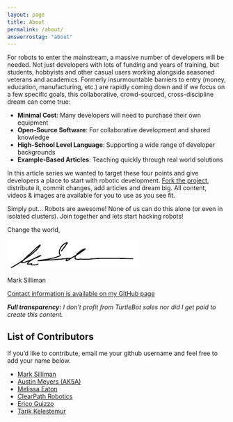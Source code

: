 ```yaml
---
layout: page
title: About
permalink: /about/
answerrostag: "about"
---
```


For robots to enter the mainstream, a massive number of developers will be needed. Not just developers with lots of funding and years of training, but students, hobbyists and other casual users working alongside seasoned veterans and academics. Formerly insurmountable barriers to entry (money, education, manufacturing, etc.) are rapidly coming down and if we focus on a few specific goals, this collaborative, crowd-sourced, cross-discipline dream can come true:

- **Minimal Cost**: Many developers will need to purchase their own equipment
- **Open-Source Software**: For collaborative development and shared knowledge
- **High-School Level Language**:  Supporting a wide range of developer backgrounds
- **Example-Based Articles**: Teaching quickly through real world solutions

In this article series we wanted to target these four points and give developers a place to start with robotic development. [Fork the project](https://github.com/markwsilliman/turtlebot-tutorial), distribute it, commit changes, add articles and dream big. All content, videos & images are available for you to use as you see fit.

Simply put... Robots are awesome! None of us can do this alone (or even in isolated clusters). Join together and lets start hacking robots!

Change the world, 

![Signature](/assets/sig.png)

Mark Silliman

[Contact information is available on my GitHub page](https://github.com/markwsilliman)

***Full transparency:** I don’t profit from TurtleBot sales nor did I get paid to create this content.*

## List of Contributors

If you’d like to contribute, email me your github username and feel free to add your name below.

* [Mark Silliman](https://github.com/markwsilliman)
* [Austin Meyers (AK5A)](https://github.com/ak5a)
* [Melissa Eaton](https://github.com/MustangSally12)
* [ClearPath Robotics](https://github.com/clearpathrobotics)
* [Erico Guizzo](https://twitter.com/ericoguizzo)
* [Tarik Kelestemur](https://github.com/tkelestemur)
